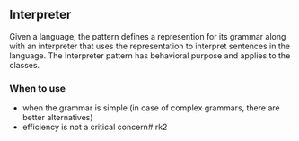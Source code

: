 ## Interpreter

Given a language, the pattern defines a represention for its grammar along with an
interpreter that uses the representation to interpret sentences in the language. 
The Interpreter pattern has behavioral purpose and applies to the classes.

### When to use

* when the grammar is simple (in case of complex grammars, there are better alternatives)
* efficiency is not a critical concern# rk2

